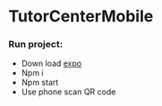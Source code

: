 # TutorCenterMobile

### Run project:
- Down load [expo](https://expo.dev/client) 
- Npm i
- Npm start
- Use phone scan QR code
